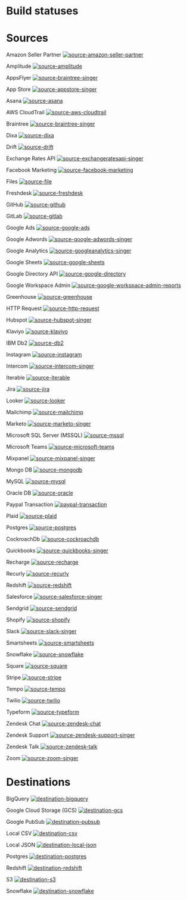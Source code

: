 # Build statuses

# Sources 
 Amazon Seller Partner   [![source-amazon-seller-partner](https://img.shields.io/endpoint?url=https%3A%2F%2Fstatus-api.airbyte.io%2Ftests%2Fsummary%2Fsource-amazon-seller-partner%2Fbadge.json)](https://status-api.airbyte.io/tests/summary/source-amazon-seller-partner)

 Amplitude   [![source-amplitude](https://img.shields.io/endpoint?url=https%3A%2F%2Fstatus-api.airbyte.io%2Ftests%2Fsummary%2Fsource-amplitude%2Fbadge.json)](https://status-api.airbyte.io/tests/summary/source-amplitude)

 AppsFlyer   [![source-braintree-singer](https://img.shields.io/endpoint?url=https%3A%2F%2Fstatus-api.airbyte.io%2Ftests%2Fsummary%2Fsource-appsflyer-singer%2Fbadge.json)](https://status-api.airbyte.io/tests/summary/source-appsflyer-singer) 

 App Store   [![source-appstore-singer](https://img.shields.io/endpoint?url=https%3A%2F%2Fstatus-api.airbyte.io%2Ftests%2Fsummary%2Fsource-appstore-singer%2Fbadge.json)](https://status-api.airbyte.io/tests/summary/source-appstore-singer)

 Asana   [![source-asana](https://img.shields.io/endpoint?url=https%3A%2F%2Fstatus-api.airbyte.io%2Ftests%2Fsummary%2Fsource-asana%2Fbadge.json)](https://status-api.airbyte.io/tests/summary/source-asana)

 AWS CloudTrail   [![source-aws-cloudtrail](https://img.shields.io/endpoint?url=https%3A%2F%2Fstatus-api.airbyte.io%2Ftests%2Fsummary%2Fsource-aws-cloudtrail%2Fbadge.json)](https://status-api.airbyte.io/tests/summary/source-aws-cloudtrail)

 Braintree   [![source-braintree-singer](https://img.shields.io/endpoint?url=https%3A%2F%2Fstatus-api.airbyte.io%2Ftests%2Fsummary%2Fsource-braintree-singer%2Fbadge.json)](https://status-api.airbyte.io/tests/summary/source-braintree-singer)

 Dixa   [![source-dixa](https://img.shields.io/endpoint?url=https%3A%2F%2Fstatus-api.airbyte.io%2Ftests%2Fsummary%2Fsource-dixa%2Fbadge.json)](https://status-api.airbyte.io/tests/summary/source-dixa)

 Drift   [![source-drift](https://img.shields.io/endpoint?url=https%3A%2F%2Fstatus-api.airbyte.io%2Ftests%2Fsummary%2Fsource-drift%2Fbadge.json)](https://status-api.airbyte.io/tests/summary/source-drift) 

 Exchange Rates API   [![source-exchangeratesapi-singer](https://img.shields.io/endpoint?url=https%3A%2F%2Fstatus-api.airbyte.io%2Ftests%2Fsummary%2Fsource-exchangeratesapi-singer%2Fbadge.json)](https://status-api.airbyte.io/tests/summary/source-exchangeratesapi-singer) 

 Facebook Marketing   [![source-facebook-marketing](https://img.shields.io/endpoint?url=https%3A%2F%2Fstatus-api.airbyte.io%2Ftests%2Fsummary%2Fsource-facebook-marketing%2Fbadge.json)](https://status-api.airbyte.io/tests/summary/source-facebook-marketing) 

 Files   [![source-file](https://img.shields.io/endpoint?url=https%3A%2F%2Fstatus-api.airbyte.io%2Ftests%2Fsummary%2Fsource-file%2Fbadge.json)](https://status-api.airbyte.io/tests/summary/source-file) 

 Freshdesk   [![source-freshdesk](https://img.shields.io/endpoint?url=https%3A%2F%2Fstatus-api.airbyte.io%2Ftests%2Fsummary%2Fsource-freshdesk%2Fbadge.json)](https://status-api.airbyte.io/tests/summary/source-freshdesk) 

 GitHub   [![source-github](https://img.shields.io/endpoint?url=https%3A%2F%2Fstatus-api.airbyte.io%2Ftests%2Fsummary%2Fsource-github%2Fbadge.json)](https://status-api.airbyte.io/tests/summary/source-github) 

 GitLab   [![source-gitlab](https://img.shields.io/endpoint?url=https%3A%2F%2Fstatus-api.airbyte.io%2Ftests%2Fsummary%2Fsource-gitlab%2Fbadge.json)](https://status-api.airbyte.io/tests/summary/source-gitlab) 

 Google Ads   [![source-google-ads](https://img.shields.io/endpoint?url=https%3A%2F%2Fstatus-api.airbyte.io%2Ftests%2Fsummary%2Fsource-google-ads%2Fbadge.json)](https://status-api.airbyte.io/tests/summary/source-google-ads) 
 
 Google Adwords   [![source-google-adwords-singer](https://img.shields.io/endpoint?url=https%3A%2F%2Fstatus-api.airbyte.io%2Ftests%2Fsummary%2Fsource-google-adwords-singer%2Fbadge.json)](https://status-api.airbyte.io/tests/summary/source-google-adwords-singer) 

 Google Analytics   [![source-googleanalytics-singer](https://img.shields.io/endpoint?url=https%3A%2F%2Fstatus-api.airbyte.io%2Ftests%2Fsummary%2Fsource-googleanalytics-singer%2Fbadge.json)](https://status-api.airbyte.io/tests/summary/source-googleanalytics-singer) 

 Google Sheets   [![source-google-sheets](https://img.shields.io/endpoint?url=https%3A%2F%2Fstatus-api.airbyte.io%2Ftests%2Fsummary%2Fsource-google-sheets%2Fbadge.json)](https://status-api.airbyte.io/tests/summary/source-google-sheets) 

 Google Directory API   [![source-google-directory](https://img.shields.io/endpoint?url=https%3A%2F%2Fstatus-api.airbyte.io%2Ftests%2Fsummary%2Fsource-google-directory%2Fbadge.json)](https://status-api.airbyte.io/tests/summary/source-google-directory) 

 Google Workspace Admin   [![source-google-workspace-admin-reports](https://img.shields.io/endpoint?url=https%3A%2F%2Fstatus-api.airbyte.io%2Ftests%2Fsummary%2Fsource-google-workspace-admin-reports%2Fbadge.json)](https://status-api.airbyte.io/tests/summary/source-google-workspace-admin-reports) 

 Greenhouse   [![source-greenhouse](https://img.shields.io/endpoint?url=https%3A%2F%2Fstatus-api.airbyte.io%2Ftests%2Fsummary%2Fsource-greenhouse%2Fbadge.json)](https://status-api.airbyte.io/tests/summary/source-greenhouse) 

 HTTP Request   [![source-http-request](https://img.shields.io/endpoint?url=https%3A%2F%2Fstatus-api.airbyte.io%2Ftests%2Fsummary%2Fsource-http-request%2Fbadge.json)](https://status-api.airbyte.io/tests/summary/source-http-request) 

 Hubspot   [![source-hubspot-singer](https://img.shields.io/endpoint?url=https%3A%2F%2Fstatus-api.airbyte.io%2Ftests%2Fsummary%2Fsource-hubspot%2Fbadge.json)](https://status-api.airbyte.io/tests/summary/source-hubspot) 

 Klaviyo   [![source-klaviyo](https://img.shields.io/endpoint?url=https%3A%2F%2Fstatus-api.airbyte.io%2Ftests%2Fsummary%2Fsource-klaviyo%2Fbadge.json)](https://status-api.airbyte.io/tests/summary/source-klaviyo) 

 IBM Db2   [![source-db2](https://img.shields.io/endpoint?url=https%3A%2F%2Fstatus-api.airbyte.io%2Ftests%2Fsummary%2Fsource-db2%2Fbadge.json)](https://status-api.airbyte.io/tests/summary/source-db2)

 Instagram   [![source-instagram](https://img.shields.io/endpoint?url=https%3A%2F%2Fstatus-api.airbyte.io%2Ftests%2Fsummary%2Fsource-instagram%2Fbadge.json)](https://status-api.airbyte.io/tests/summary/source-instagram) 

 Intercom   [![source-intercom-singer](https://img.shields.io/endpoint?url=https%3A%2F%2Fstatus-api.airbyte.io%2Ftests%2Fsummary%2Fsource-intercom-singer%2Fbadge.json)](https://status-api.airbyte.io/tests/summary/source-intercom-singer) 

 Iterable   [![source-iterable](https://img.shields.io/endpoint?url=https%3A%2F%2Fstatus-api.airbyte.io%2Ftests%2Fsummary%2Fsource-iterable%2Fbadge.json)](https://status-api.airbyte.io/tests/summary/source-iterable) 

 Jira   [![source-jira](https://img.shields.io/endpoint?url=https%3A%2F%2Fstatus-api.airbyte.io%2Ftests%2Fsummary%2Fsource-jira%2Fbadge.json)](https://status-api.airbyte.io/tests/summary/source-jira) 

 Looker   [![source-looker](https://img.shields.io/endpoint?url=https%3A%2F%2Fstatus-api.airbyte.io%2Ftests%2Fsummary%2Fsource-looker%2Fbadge.json)](https://status-api.airbyte.io/tests/summary/source-looker) 

 Mailchimp   [![source-mailchimp](https://img.shields.io/endpoint?url=https%3A%2F%2Fstatus-api.airbyte.io%2Ftests%2Fsummary%2Fsource-mailchimp%2Fbadge.json)](https://status-api.airbyte.io/tests/summary/source-mailchimp) 

 Marketo   [![source-marketo-singer](https://img.shields.io/endpoint?url=https%3A%2F%2Fstatus-api.airbyte.io%2Ftests%2Fsummary%2Fsource-marketo-singer%2Fbadge.json)](https://status-api.airbyte.io/tests/summary/source-marketo-singer) 

 Microsoft SQL Server \(MSSQL\)   [![source-mssql](https://img.shields.io/endpoint?url=https%3A%2F%2Fstatus-api.airbyte.io%2Ftests%2Fsummary%2Fsource-mssql%2Fbadge.json)](https://status-api.airbyte.io/tests/summary/source-mssql) 

 Microsoft Teams   [![source-microsoft-teams](https://img.shields.io/endpoint?url=https%3A%2F%2Fstatus-api.airbyte.io%2Ftests%2Fsummary%2Fsource-microsoft-teams%2Fbadge.json)](https://status-api.airbyte.io/tests/summary/source-microsoft-teams) 

 Mixpanel   [![source-mixpanel-singer](https://img.shields.io/endpoint?url=https%3A%2F%2Fstatus-api.airbyte.io%2Ftests%2Fsummary%2Fsource-mixpanel-singer%2Fbadge.json)](https://status-api.airbyte.io/tests/summary/source-mixpanel-singer) 

 Mongo DB   [![source-mongodb](https://img.shields.io/endpoint?url=https%3A%2F%2Fstatus-api.airbyte.io%2Ftests%2Fsummary%2Fsource-mongodb%2Fbadge.json)](https://status-api.airbyte.io/tests/summary/source-mongodb) 

 MySQL   [![source-mysql](https://img.shields.io/endpoint?url=https%3A%2F%2Fstatus-api.airbyte.io%2Ftests%2Fsummary%2Fsource-mysql%2Fbadge.json)](https://status-api.airbyte.io/tests/summary/source-mysql) 

 Oracle DB   [![source-oracle](https://img.shields.io/endpoint?url=https%3A%2F%2Fstatus-api.airbyte.io%2Ftests%2Fsummary%2Fsource-oracle%2Fbadge.json)](https://status-api.airbyte.io/tests/summary/source-oracle) 

 Paypal Transaction   [![paypal-transaction](https://img.shields.io/endpoint?url=https%3A%2F%2Fstatus-api.airbyte.io%2Ftests%2Fsummary%2Fsource-paypal-transaction%2Fbadge.json)](https://status-api.airbyte.io/tests/summary/source-paypal-transaction)

 Plaid   [![source-plaid](https://img.shields.io/endpoint?url=https%3A%2F%2Fstatus-api.airbyte.io%2Ftests%2Fsummary%2Fsource-plaid%2Fbadge.json)](https://status-api.airbyte.io/tests/summary/source-plaid) 

 Postgres   [![source-postgres](https://img.shields.io/endpoint?url=https%3A%2F%2Fstatus-api.airbyte.io%2Ftests%2Fsummary%2Fsource-postgres%2Fbadge.json)](https://status-api.airbyte.io/tests/summary/source-postgres) 
 
 CockroachDb   [![source-cockroachdb](https://img.shields.io/endpoint?url=https%3A%2F%2Fstatus-api.airbyte.io%2Ftests%2Fsummary%2Fsource-cockroachdb%2Fbadge.json)](https://status-api.airbyte.io/tests/summary/source-cockroachdb)

 Quickbooks   [![source-quickbooks-singer](https://img.shields.io/endpoint?url=https%3A%2F%2Fstatus-api.airbyte.io%2Ftests%2Fsummary%2Fsource-quickbooks-singer%2Fbadge.json)](https://status-api.airbyte.io/tests/summary/source-quickbooks-singer) 

 Recharge   [![source-recharge](https://img.shields.io/endpoint?url=https%3A%2F%2Fstatus-api.airbyte.io%2Ftests%2Fsummary%2Fsource-recharge%2Fbadge.json)](https://status-api.airbyte.io/tests/summary/source-recharge) 

 Recurly   [![source-recurly](https://img.shields.io/endpoint?url=https%3A%2F%2Fstatus-api.airbyte.io%2Ftests%2Fsummary%2Fsource-recurly%2Fbadge.json)](https://status-api.airbyte.io/tests/summary/source-recurly) 

 Redshift   [![source-redshift](https://img.shields.io/endpoint?url=https%3A%2F%2Fstatus-api.airbyte.io%2Ftests%2Fsummary%2Fsource-redshift%2Fbadge.json)](https://status-api.airbyte.io/tests/summary/source-redshift) 

 Salesforce   [![source-salesforce-singer](https://img.shields.io/endpoint?url=https%3A%2F%2Fstatus-api.airbyte.io%2Ftests%2Fsummary%2Fsource-salesforce-singer%2Fbadge.json)](https://status-api.airbyte.io/tests/summary/source-salesforce-singer) 

 Sendgrid   [![source-sendgrid](https://img.shields.io/endpoint?url=https%3A%2F%2Fstatus-api.airbyte.io%2Ftests%2Fsummary%2Fsource-sendgrid%2Fbadge.json)](https://status-api.airbyte.io/tests/summary/source-sendgrid) 

 Shopify   [![source-shopify](https://img.shields.io/endpoint?url=https%3A%2F%2Fstatus-api.airbyte.io%2Ftests%2Fsummary%2Fsource-shopify%2Fbadge.json)](https://status-api.airbyte.io/tests/summary/source-shopify) 

 Slack   [![source-slack-singer](https://img.shields.io/endpoint?url=https%3A%2F%2Fstatus-api.airbyte.io%2Ftests%2Fsummary%2Fsource-slack-singer%2Fbadge.json)](https://status-api.airbyte.io/tests/summary/source-slack-singer) 

 Smartsheets   [![source-smartsheets](https://img.shields.io/endpoint?url=https%3A%2F%2Fstatus-api.airbyte.io%2Ftests%2Fsummary%2Fsource-smartsheets%2Fbadge.json)](https://status-api.airbyte.io/tests/summary/source-smartsheets) 

 Snowflake   [![source-snowflake](https://img.shields.io/endpoint?url=https%3A%2F%2Fstatus-api.airbyte.io%2Ftests%2Fsummary%2Fsource-snowflake%2Fbadge.json)](https://status-api.airbyte.io/tests/summary/source-snowflake)

 Square   [![source-square](https://img.shields.io/endpoint?url=https%3A%2F%2Fstatus-api.airbyte.io%2Ftests%2Fsummary%2Fsource-square%2Fbadge.json)](https://status-api.airbyte.io/tests/summary/source-square)

 Stripe   [![source-stripe](https://img.shields.io/endpoint?url=https%3A%2F%2Fstatus-api.airbyte.io%2Ftests%2Fsummary%2Fsource-stripe%2Fbadge.json)](https://status-api.airbyte.io/tests/summary/source-stripe) 

 Tempo   [![source-tempo](https://img.shields.io/endpoint?url=https%3A%2F%2Fstatus-api.airbyte.io%2Ftests%2Fsummary%2Fsource-tempo%2Fbadge.json)](https://status-api.airbyte.io/tests/summary/source-tempo) 

 Twilio   [![source-twilio](https://img.shields.io/endpoint?url=https%3A%2F%2Fstatus-api.airbyte.io%2Ftests%2Fsummary%2Fsource-twilio%2Fbadge.json)](https://status-api.airbyte.io/tests/summary/source-twilio) 

 Typeform   [![source-typeform](https://img.shields.io/endpoint?url=https%3A%2F%2Fstatus-api.airbyte.io%2Ftests%2Fsummary%2Fsource-typeform%2Fbadge.json)](https://status-api.airbyte.io/tests/summary/source-typeform)

 Zendesk Chat   [![source-zendesk-chat](https://img.shields.io/endpoint?url=https%3A%2F%2Fstatus-api.airbyte.io%2Ftests%2Fsummary%2Fsource-zendesk-chat%2Fbadge.json)](https://status-api.airbyte.io/tests/summary/source-zendesk-chat) 

 Zendesk Support   [![source-zendesk-support-singer](https://img.shields.io/endpoint?url=https%3A%2F%2Fstatus-api.airbyte.io%2Ftests%2Fsummary%2Fsource-zendesk-support-singer%2Fbadge.json)](https://status-api.airbyte.io/tests/summary/source-zendesk-support-singer) 

 Zendesk Talk   [![source-zendesk-talk](https://img.shields.io/endpoint?url=https%3A%2F%2Fstatus-api.airbyte.io%2Ftests%2Fsummary%2Fsource-zendesk-talk%2Fbadge.json)](https://status-api.airbyte.io/tests/summary/source-zendesk-talk) 

 Zoom   [![source-zoom-singer](https://img.shields.io/endpoint?url=https%3A%2F%2Fstatus-api.airbyte.io%2Ftests%2Fsummary%2Fsource-zoom-singer%2Fbadge.json)](https://status-api.airbyte.io/tests/summary/source-zoom-singer) 

 
# Destinations
 BigQuery   [![destination-bigquery](https://img.shields.io/endpoint?url=https%3A%2F%2Fstatus-api.airbyte.io%2Ftests%2Fsummary%2Fdestination-bigquery%2Fbadge.json)](https://status-api.airbyte.io/tests/summary/destination-bigquery) 

 Google Cloud Storage (GCS) [![destination-gcs](https://img.shields.io/endpoint?url=https%3A%2F%2Fstatus-api.airbyte.io%2Ftests%2Fsummary%2Fdestination-s3%2Fbadge.json)](https://status-api.airbyte.io/tests/summary/destination-gcs)

 Google PubSub   [![destination-pubsub](https://img.shields.io/endpoint?url=https%3A%2F%2Fstatus-api.airbyte.io%2Ftests%2Fsummary%2Fdestination-pubsub%2Fbadge.json)](https://status-api.airbyte.io/tests/summary/destination-pubsub)

 Local CSV   [![destination-csv](https://img.shields.io/endpoint?url=https%3A%2F%2Fstatus-api.airbyte.io%2Ftests%2Fsummary%2Fdestination-csv%2Fbadge.json)](https://status-api.airbyte.io/tests/summary/destination-csv) 

 Local JSON   [![destination-local-json](https://img.shields.io/endpoint?url=https%3A%2F%2Fstatus-api.airbyte.io%2Ftests%2Fsummary%2Fdestination-local-json%2Fbadge.json)](https://status-api.airbyte.io/tests/summary/destination-local-json) 

 Postgres   [![destination-postgres](https://img.shields.io/endpoint?url=https%3A%2F%2Fstatus-api.airbyte.io%2Ftests%2Fsummary%2Fdestination-postgres%2Fbadge.json)](https://status-api.airbyte.io/tests/summary/destination-postgres) 

 Redshift   [![destination-redshift](https://img.shields.io/endpoint?url=https%3A%2F%2Fstatus-api.airbyte.io%2Ftests%2Fsummary%2Fdestination-redshift%2Fbadge.json)](https://status-api.airbyte.io/tests/summary/destination-redshift) 

 S3         [![destination-s3](https://img.shields.io/endpoint?url=https%3A%2F%2Fstatus-api.airbyte.io%2Ftests%2Fsummary%2Fdestination-s3%2Fbadge.json)](https://status-api.airbyte.io/tests/summary/destination-s3)

 Snowflake   [![destination-snowflake](https://img.shields.io/endpoint?url=https%3A%2F%2Fstatus-api.airbyte.io%2Ftests%2Fsummary%2Fdestination-snowflake%2Fbadge.json)](https://status-api.airbyte.io/tests/summary/destination-snowflake) 
